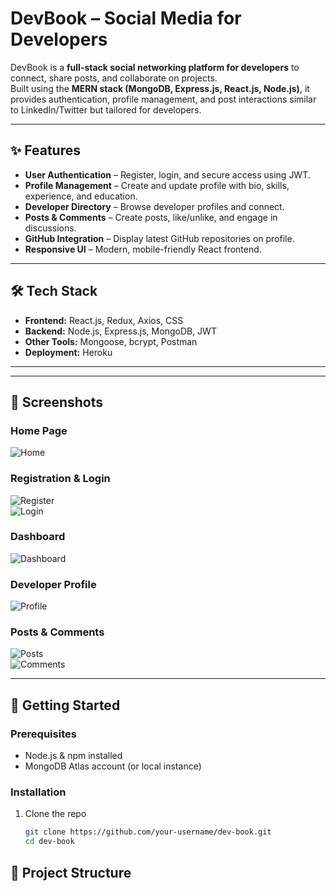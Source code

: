 # DevBook – Social Media for Developers  

DevBook is a **full-stack social networking platform for developers** to connect, share posts, and collaborate on projects.  
Built using the **MERN stack (MongoDB, Express.js, React.js, Node.js)**, it provides authentication, profile management, and post interactions similar to LinkedIn/Twitter but tailored for developers.  

---

## ✨ Features  

- **User Authentication** – Register, login, and secure access using JWT.  
- **Profile Management** – Create and update profile with bio, skills, experience, and education.  
- **Developer Directory** – Browse developer profiles and connect.  
- **Posts & Comments** – Create posts, like/unlike, and engage in discussions.  
- **GitHub Integration** – Display latest GitHub repositories on profile.  
- **Responsive UI** – Modern, mobile-friendly React frontend.  

---

## 🛠 Tech Stack  

- **Frontend:** React.js, Redux, Axios, CSS  
- **Backend:** Node.js, Express.js, MongoDB, JWT  
- **Other Tools:** Mongoose, bcrypt, Postman  
- **Deployment:** Heroku  

---



---

## 📸 Screenshots  

### Home Page  
![Home](screenshots/home.png)  

### Registration & Login  
![Register](screenshots/register.png)  
![Login](screenshots/login.png)  

### Dashboard  
![Dashboard](screenshots/dashboard.png)  

### Developer Profile  
![Profile](screenshots/profile.png)  

### Posts & Comments  
![Posts](screenshots/posts.png)  
![Comments](screenshots/comments.png)  

---

## 🚀 Getting Started  

### Prerequisites  
- Node.js & npm installed  
- MongoDB Atlas account (or local instance)  

### Installation  

1. Clone the repo  
   ```bash
   git clone https://github.com/your-username/dev-book.git
   cd dev-book


## 📂 Project Structure  

